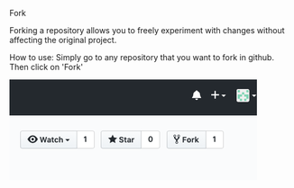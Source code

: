Fork

Forking a repository allows you to freely experiment with changes without affecting the original project. 

How to use: Simply go to any repository that you want to fork in github. Then click on 'Fork'

![fork image](https://github.com/nikshanpatel/is6011j1-miniproject1-nik/blob/master/fork.png)

